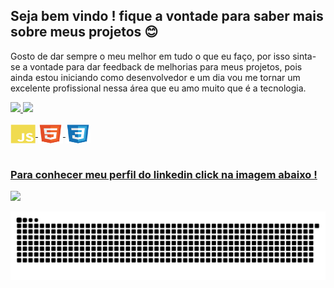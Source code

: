 ## Seja bem vindo ! fique a vontade para saber mais sobre meus projetos 😊

<p>Gosto de dar sempre o meu melhor em tudo o que eu faço, por isso sinta-se a vontade para dar feedback de melhorias para meus projetos,
pois ainda estou iniciando como desenvolvedor e um dia vou me tornar um excelente profissional nessa área que eu amo muito que é a tecnologia.</p>

<div>
  <a href="https://github.com/rafael-rodrigues01">
  <img height="180em" src="https://github-readme-stats.vercel.app/api?username=rafael-rodrigues01&show_icons=true&theme=tokyonight&include_all_commits=true&count_private=true"/>
  <img height="180em" src="https://github-readme-stats.vercel.app/api/top-langs/?username=rafael-rodrigues01&layout=compact&langs_count=6&theme=tokyonight"/>
</div>
<div style="display: inline_block"><br>
  <img align="center" alt="Js" height="30" width="40" src="https://raw.githubusercontent.com/devicons/devicon/master/icons/javascript/javascript-plain.svg">
  <img align="center" alt="HTML" height="30" width="40" src="https://raw.githubusercontent.com/devicons/devicon/master/icons/html5/html5-original.svg">
  <img align="center" alt="CSS" height="30" width="40" src="https://raw.githubusercontent.com/devicons/devicon/master/icons/css3/css3-original.svg">
</div>
 
 <br>
 
  ### Para conhecer meu perfil do linkedin click na imagem abaixo !
 
<div> 
 
 
 
  <a href="https://linkedin.com/in/rafael-rodrigues-2914ba217" target="_blank"><img src="https://img.shields.io/badge/-LinkedIn-%230077B5?style=for-the-badge&logo=linkedin&logoColor=white" target="_blank"></a> 
 
  ![Snake animation](https://github.com/rafael-rodrigues01/rafael-rodrigues01/blob/output/github-contribution-grid-snake.svg)

</div>
